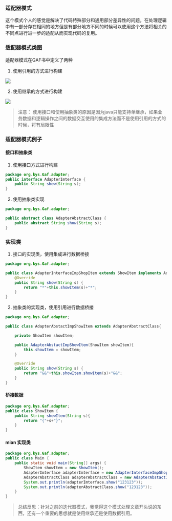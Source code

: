 ### 适配器模式

这个模式个人的感觉是解决了代码特殊部分和通用部分差异性的问题，在处理逻辑中有一部分存在相同的地方但是有部分地方不同的时候可以使用这个方法将相关的不同点进行进一步的适配从而实现代码的复用。

### 适配器模式类图

适配器模式在GAF书中定义了两种

1. 使用引用的方式进行构建

![](blogimg/GAF/2.png)

2. 使用继承的方式进行构建

![](blogimg/GAF/3.png)

> 注意： 使用接口和使用抽象类的原因是因为java只能支持单继承，如果业务数据和逻辑操作之间的数据交互使用的集成方法而不是使用引用的方式的时候，将有局限性

### 适配器模式例子

#### 接口和抽象类

1. 使用接口方式进行构建

```java
package org.kys.Gaf.adapter;
public interface AdapterImterface {
    public String show(String s);
}
```

2. 使用抽象类实现

```java
package org.kys.Gaf.adapter;

public abstract class AdapterAbstractClass {
    public abstract String show(String s);
}
```

### 实现类

1. 接口的实现类，使用集成进行数据桥接

```java
package org.kys.Gaf.adapter;

public class AdapterInterfaceImpShopItem extends ShowItem implements AdapterImterface {
    @Override
    public String show(String s) {
        return "*"+this.showItem(s)+"*";
    }
}

```


2. 抽象类的实现类，使用引用进行数据桥接

```java
package org.kys.Gaf.adapter;

public class AdapterAbstactImpShowItem extends AdapterAbstractClass{

    private ShowItem showItem;

    public AdapterAbstactImpShowItem(ShowItem showItem){
        this.showItem = showItem;
    }

    @Override
    public String show(String s) {
        return "&&"+this.showItem.showItem(s)+"&&";
    }
}
```

#### 桥接数据

```java
package org.kys.Gaf.adapter;
public class ShowItem {
    public String showItem(String s){
        return "{"+s+"}";
    }
}
```

#### mian 实现类


```java
package org.kys.Gaf.adapter;
public class Main {
    public static void main(String[] args) {
        ShowItem showItem = new ShowItem();
        AdapterImterface adapterImterface = new AdapterInterfaceImpShopItem();
        AdapterAbstractClass adapterAbstractClass = new AdapterAbstactImpShowItem(showItem);
        System.out.println(adapterImterface.show("123123"));
        System.out.println(adapterAbstractClass.show("123123"));
    }
}
```

> 总结反思：针对之前的迭代器模式，我觉得这个模式处理文章开头说的东西，还有一个重要的思想就是使用继承还是使用数据引用。
